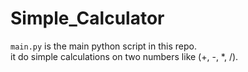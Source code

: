 # Simple_Calculator

`main.py` is the main python script in this repo. <br>
it do simple calculations on two numbers like (+, -, *, /).

